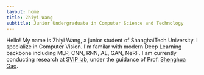 ```yaml
---
layout: home
title: Zhiyi Wang
subtitle: Junior Undergraduate in Computer Science and Technology
---
```


Hello! My name is Zhiyi Wang, a junior student of ShanghaiTech University.
I specialize in Computer Vision. I'm familar with modern Deep Learning backbone including
MLP, CNN, RNN, AE, GAN, NeRF. I am currently conducting research at [SVIP lab](https://svip-lab.github.io/), 
under the guidance of Prof. [Shenghua Gao](https://sist.shanghaitech.edu.cn/sist_en/2020/0814/c7582a54772/page.htm).
